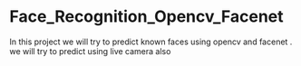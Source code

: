 # Face_Recognition_Opencv_Facenet
In this project we will try to predict known faces using opencv and facenet .
we will try to predict using live camera also
